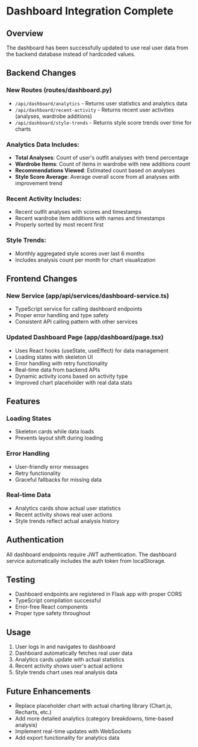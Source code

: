 # Dashboard Integration Complete

## Overview
The dashboard has been successfully updated to use real user data from the backend database instead of hardcoded values.

## Backend Changes

### New Routes (routes/dashboard.py)
- `/api/dashboard/analytics` - Returns user statistics and analytics data
- `/api/dashboard/recent-activity` - Returns recent user activities (analyses, wardrobe additions)
- `/api/dashboard/style-trends` - Returns style score trends over time for charts

### Analytics Data Includes:
- **Total Analyses**: Count of user's outfit analyses with trend percentage
- **Wardrobe Items**: Count of items in wardrobe with new additions count
- **Recommendations Viewed**: Estimated count based on analyses
- **Style Score Average**: Average overall score from all analyses with improvement trend

### Recent Activity Includes:
- Recent outfit analyses with scores and timestamps
- Recent wardrobe item additions with names and timestamps
- Properly sorted by most recent first

### Style Trends:
- Monthly aggregated style scores over last 6 months
- Includes analysis count per month for chart visualization

## Frontend Changes

### New Service (app/api/services/dashboard-service.ts)
- TypeScript service for calling dashboard endpoints
- Proper error handling and type safety
- Consistent API calling pattern with other services

### Updated Dashboard Page (app/dashboard/page.tsx)
- Uses React hooks (useState, useEffect) for data management
- Loading states with skeleton UI
- Error handling with retry functionality
- Real-time data from backend APIs
- Dynamic activity icons based on activity type
- Improved chart placeholder with real data stats

## Features

### Loading States
- Skeleton cards while data loads
- Prevents layout shift during loading

### Error Handling
- User-friendly error messages
- Retry functionality
- Graceful fallbacks for missing data

### Real-time Data
- Analytics cards show actual user statistics
- Recent activity shows real user actions
- Style trends reflect actual analysis history

## Authentication
All dashboard endpoints require JWT authentication. The dashboard service automatically includes the auth token from localStorage.

## Testing
- Dashboard endpoints are registered in Flask app with proper CORS
- TypeScript compilation successful
- Error-free React components
- Proper type safety throughout

## Usage
1. User logs in and navigates to dashboard
2. Dashboard automatically fetches real user data
3. Analytics cards update with actual statistics
4. Recent activity shows user's actual actions
5. Style trends chart uses real analysis data

## Future Enhancements
- Replace placeholder chart with actual charting library (Chart.js, Recharts, etc.)
- Add more detailed analytics (category breakdowns, time-based analysis)
- Implement real-time updates with WebSockets
- Add export functionality for analytics data
